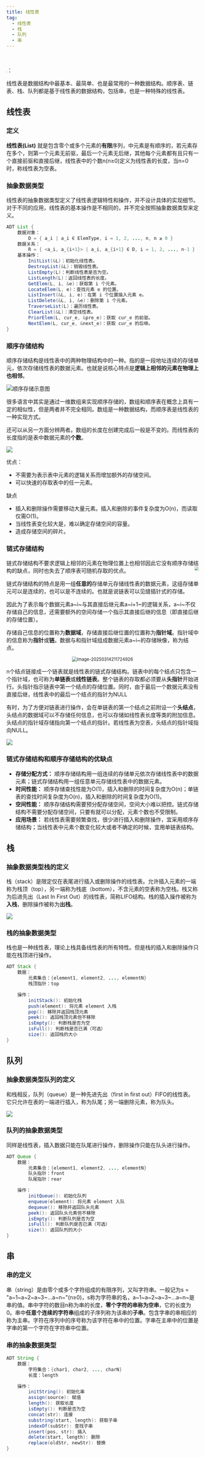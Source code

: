 ```yaml
---
title: 线性表
tag:
  - 线性表
  - 栈
  - 队列
  - 串
---
```


<br>

<img src="http://cdn.leemuzi.com/weblog/jiyu.png" style="zoom:10%;" />：

线性表是数据结构中最基本、最简单、也是最常用的一种数据结构。顺序表、链表、栈、队列都是基于线性表的数据结构，包括串，也是一种特殊的线性表。

<!-- more -->

## 线性表

### 定义

**线性表(List)** 就是包含零个或多个元素的**有限**序列，中元素是有顺序的，若元素存在多个，则第一个元素无前驱，最后一个元素无后继，其他每个元素都有且只有一个直接前驱和直接后继，线性表中的个数n(n≥0)定义为线性表的长度，当n=0时，称线性表为空表。

### 抽象数据类型
线性表的抽象数据类型定义了线性表逻辑特性和操作，并不设计具体的实现细节。对于不同的应用，线性表的基本操作是不相同的，并不完全按照抽象数据类型来定义。
``` java
ADT List {
    数据对象：
        D = { a_i | a_i ∈ ElemType, i = 1, 2, ..., n, n ≥ 0 }
    数据关系：
        R = { <a_i, a_{i+1}> | a_i, a_{i+1} ∈ D, i = 1, 2, ..., n-1 }
    基本操作：
        InitList(&L)：初始化线性表。
        DestroyList(&L)：销毁线性表。
        ListEmpty(L)：判断线性表是否为空。
        ListLength(L)：返回线性表的长度。
        GetElem(L, i, &e)：获取第 i 个元素。
        LocateElem(L, e)：查找元素 e 的位置。
        ListInsert(&L, i, e)：在第 i 个位置插入元素 e。
        ListDelete(&L, i, &e)：删除第 i 个元素。
        TraverseList(L)：遍历线性表。
        ClearList(&L)：清空线性表。
        PriorElem(L, cur_e, &pre_e)：获取 cur_e 的前驱。
        NextElem(L, cur_e, &next_e)：获取 cur_e 的后继。
}
```

### 顺序存储结构
顺序存储结构是线性表中的两种物理结构中的一种。指的是一段地址连续的存储单元，依次存储线性表的数据元素。也就是说核心特点是**逻辑上相邻的元素在物理上也相邻**。

![顺序存储示意图](http://cdn.leemuzi.com/weblog/image-20250312232240012.png)

很多语言中其实是通过一维数组来实现顺序存储的，数组和顺序表在概念上具有一定的相似性，但是两者并不完全相同。数组是一种数据结构，而顺序表是线性表的一种实现方式。

还可以从另一方面分辨两者。数组的长度在创建完成后一般是不变的。而线性表的长度指的是表中数据元素的**个数**。

![](http://cdn.leemuzi.com/weblog/image-20250313223736162.png)

优点：

- 不需要为表示表中元素的逻辑关系而增加额外的存储空间。
- 可以快速的存取表中的任一元素。

缺点

- 插入和删除操作需要移动大量元素。插入和删除的事件复杂度为O(n)，而读取仅需O(1)。
- 当线性表变化较大是，难以确定存储空间的容量。
- 造成存储空间的碎片。

### 链式存储结构

链式存储结构不要求逻辑上相邻的元素在物理位置上也相邻因此它没有顺序存储结构的缺点，同时也失去了顺序表可随机存取的优点。<img align="right" src="http://cdn.leemuzi.com/weblog/image-20250313232607875.png" style="zoom:60%;" />

链式存储结构的特点是用一组**任意的**存储单元存储线性表的数据元素，这组存储单元可以是连续的，也可以是不连续的。也就是说链表可以见缝插针式的存储。

因此为了表示每个数据元素a~i~与其直接后继元素a~i+1~的逻辑关系，a~i~不仅存储自己的信息，还需要额外的空间存储一个指示其直接后继的信息（即直接后继的存储位置）。

存储自己信息的位置称为**数据域**，存储直接后继位置的位置称为**指针域**。指针域中的信息称为**指针**或**链**。数据与和指针域组成数据元素a~i~的存储映像，称为结点。

<div align=center>
    <img src="http://cdn.leemuzi.com/weblog/image-20250314211724926.png" alt="image-20250314211724926" style="zoom:80%;" />
</div>

n个结点链接成一个链表就是线性表的链式存储结构。链表中的每个结点只包含一个指针域，也可称为**单链表**或**线性链表**。整个链表的存取都必须要从**头指针**开始进行。头指针指示链表中第一个结点的存储位置。同时，由于最后一个数据元素没有直接后继，线性表中的最后一个结点的指针为NULL

有时，为了方便对链表进行操作，会在单链表的第一个结点之前附设一个**头结点**，头结点的数据域可以不存储任何信息，也可以存储如线性表长度等类的附加信息。头结点的指针域存储指向第一个结点的指针。若线性表为空表，头结点的指针域指向NULL。

![](http://cdn.leemuzi.com/weblog/image-20250314234259929.png)

### 链式存储结构和顺序存储结构的优缺点

- **存储分配方式：** 顺序存储结构用一组连续的存储单元依次存储线性表中的数据元素；链式存储结构用一组任意单元存储线性表中的数据元素。
- **时间性能：** 顺序存储查找性能为O(1)，插入和删除的时间复杂度为O(n)；单链表的查找时间复杂度为O(n)，插入和删除的时间复杂度为O(1)。
- **空间性能：** 顺序存储结构需要预分配存储空间，空间大小难以把控。链式存储结构不需要分配存储空间，只要有就可以分配，元素个数也不受限制。
- **应用场景：** 若线性表需要频繁查找，很少进行插入和删除操作，宜采用顺序存储结构；当线性表中元素个数变化较大或者不确定的时候，宜用单链表结构。

## 栈

### 抽象数据类型栈的定义

栈（stack）是限定仅在表尾进行插入或删除操作的线性表。允许插入元素的一端称为栈顶（top），另一端称为栈底（bottom），不含元素的空表称为空栈。栈又称为后进先出（Last In First Out）的线性表，简称LIFO结构。栈的插入操作被称为**入栈**，删除操作被称为**出栈**。

![](http://cdn.leemuzi.com/weblog/image-20250316213907434.png)

### 栈的抽象数据类型

栈也是一种线性表，理论上栈具备线性表的所有特性。但是栈的插入和删除操作只能在栈顶进行操作。

```java
ADT Stack {
    数据：
        元素集合：{element1, element2, ..., elementN}
        栈顶指针：top

    操作：
        initStack(): 初始化栈
        push(element): 将元素 element 入栈
        pop(): 移除并返回栈顶元素
        peek(): 返回栈顶元素但不移除
        isEmpty(): 判断栈是否为空
        isFull(): 判断栈是否已满（可选）
        size(): 返回栈的大小
}
```

## 队列

### 抽象数据类型队列的定义

和栈相反，队列（queue）是一种先进先出（first in first out）FIFO的线性表。它只允许在表的一端进行插入，称为队尾；另一端删除元素，称为队头。

![](http://cdn.leemuzi.com/weblog/image-20250316220735727.png)



### 队列的抽象数据类型

同样是线性表，插入数据只能在队尾进行操作，删除操作只能在队头进行操作。

```java
ADT Queue {
    数据：
        元素集合：{element1, element2, ..., elementN}
        队头指针：front
        队尾指针：rear

    操作：
        initQueue(): 初始化队列
        enqueue(element): 将元素 element 入队
        dequeue(): 移除并返回队头元素
        peek(): 返回队头元素但不移除
        isEmpty(): 判断队列是否为空
        isFull(): 判断队列是否已满（可选）
        size(): 返回队列的大小
}
```

## 串

### 串的定义

串（string）是由零个或多个字符组成的有限序列，又叫字符串。一般记为s = "a~1~a~2~a~3~...a~n~"(n≥0)，s称为字符串的名，a~1~a~2~a~3~...a~n~是串的值。串中字符的数目n称为串的长度，**零个字符的串称为空串**，它的长度为0。串中**任意个连续的字符串**组成的子序列称为该串的**子串**。包含字串的串相应的称为主串。字符在序列中的序号称为该字符在串中的位置。字串在主串中的位置是字串的第一个字符在字符串中位置。

### 串的抽象数据类型

```java
ADT String {
    数据：
        字符集合：{char1, char2, ..., charN}
        长度：length

    操作：
        initString(): 初始化串
        assign(source): 赋值
        length(): 获取长度
        isEmpty(): 判断是否为空
        concat(str): 连接
        substring(start, length): 获取子串
        indexOf(subStr): 查找子串
        insert(pos, str): 插入
        delete(start, length): 删除
        replace(oldStr, newStr): 替换
}
```

























